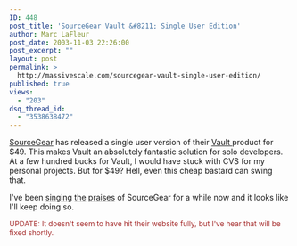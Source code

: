 ```yaml
---
ID: 448
post_title: 'SourceGear Vault &#8211; Single User Edition'
author: Marc LaFleur
post_date: 2003-11-03 22:26:00
post_excerpt: ""
layout: post
permalink: >
  http://massivescale.com/sourcegear-vault-single-user-edition/
published: true
views:
  - "203"
dsq_thread_id:
  - "3538638472"
---
```

<P><A href="http://www.sourcegear.com">SourceGear</A> has released a single user version of their <A href="http://www.sourcegear.com/vault">Vault </A>product for $49. This makes Vault an absolutely fantastic solution for solo developers. At a few hundred bucks for Vault, I would have stuck with CVS for my personal projects. But for $49? Hell, even this cheap bastard can swing that.</P>
<P>I've been <A href="http://weblogs.asp.net/mlafleur/posts/34405.aspx">singing</A> <A href="http://weblogs.asp.net/mlafleur/posts/9665.aspx">the</A> <A href="http://weblogs.asp.net/mlafleur/posts/9992.aspx">praises</A> of SourceGear for a while now and it looks like I'll keep doing so. </P>
<P><FONT color=#a52a2a size=2>UPDATE: It doesn't seem to have hit their website fully, but I've hear that will be fixed shortly.</FONT></P>